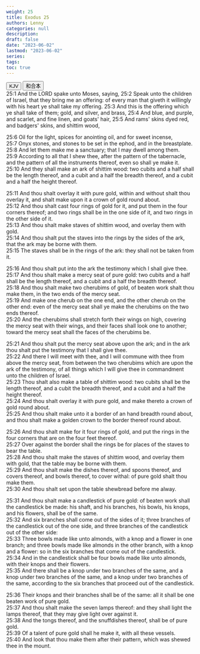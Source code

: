```yaml
---
weight: 25
title: Exodus 25
authors: Lenny
categories: null
description: 
draft: false
date: "2023-06-02"
lastmod: "2023-06-02"
series: 
tags: 
toc: true
---
```


<!--more-->

<!-- Tab links -->
<div class="tab">
  <button class="tablinks active" onclick="tablabel(event, 'english')">KJV</button>
  <button class="tablinks" onclick="tablabel(event, 'chinese')">和合本</button>
  
</div>

<!-- Tab content -->
<div id="english" class="tabcontent" style="display:block">
25:1 And the LORD spake unto Moses, saying,  
25:2 Speak unto the children of Israel, that they bring me an offering: of every man that giveth it willingly with his heart ye shall take my offering.  
25:3 And this is the offering which ye shall take of them; gold, and silver, and brass,  
25:4 And blue, and purple, and scarlet, and fine linen, and goats' hair,  
25:5 And rams' skins dyed red, and badgers' skins, and shittim wood,  

25:6 Oil for the light, spices for anointing oil, and for sweet incense,  
25:7 Onyx stones, and stones to be set in the ephod, and in the breastplate.  
25:8 And let them make me a sanctuary; that I may dwell among them.  
25:9 According to all that I shew thee, after the pattern of the tabernacle, and the pattern of all the instruments thereof, even so shall ye make it.  
25:10 And they shall make an ark of shittim wood: two cubits and a half shall be the length thereof, and a cubit and a half the breadth thereof, and a cubit and a half the height thereof.  

25:11 And thou shalt overlay it with pure gold, within and without shalt thou overlay it, and shalt make upon it a crown of gold round about.  
25:12 And thou shalt cast four rings of gold for it, and put them in the four corners thereof; and two rings shall be in the one side of it, and two rings in the other side of it.  
25:13 And thou shalt make staves of shittim wood, and overlay them with gold.  
25:14 And thou shalt put the staves into the rings by the sides of the ark, that the ark may be borne with them.  
25:15 The staves shall be in the rings of the ark: they shall not be taken from it.  

25:16 And thou shalt put into the ark the testimony which I shall give thee.  
25:17 And thou shalt make a mercy seat of pure gold: two cubits and a half shall be the length thereof, and a cubit and a half the breadth thereof.  
25:18 And thou shalt make two cherubims of gold, of beaten work shalt thou make them, in the two ends of the mercy seat.  
25:19 And make one cherub on the one end, and the other cherub on the other end: even of the mercy seat shall ye make the cherubims on the two ends thereof.  
25:20 And the cherubims shall stretch forth their wings on high, covering the mercy seat with their wings, and their faces shall look one to another; toward the mercy seat shall the faces of the cherubims be.  

25:21 And thou shalt put the mercy seat above upon the ark; and in the ark thou shalt put the testimony that I shall give thee.  
25:22 And there I will meet with thee, and I will commune with thee from above the mercy seat, from between the two cherubims which are upon the ark of the testimony, of all things which I will give thee in commandment unto the children of Israel.  
25:23 Thou shalt also make a table of shittim wood: two cubits shall be the length thereof, and a cubit the breadth thereof, and a cubit and a half the height thereof.  
25:24 And thou shalt overlay it with pure gold, and make thereto a crown of gold round about.  
25:25 And thou shalt make unto it a border of an hand breadth round about, and thou shalt make a golden crown to the border thereof round about.  

25:26 And thou shalt make for it four rings of gold, and put the rings in the four corners that are on the four feet thereof.  
25:27 Over against the border shall the rings be for places of the staves to bear the table.  
25:28 And thou shalt make the staves of shittim wood, and overlay them with gold, that the table may be borne with them.  
25:29 And thou shalt make the dishes thereof, and spoons thereof, and covers thereof, and bowls thereof, to cover withal: of pure gold shalt thou make them.  
25:30 And thou shalt set upon the table shewbread before me alway.  

25:31 And thou shalt make a candlestick of pure gold: of beaten work shall the candlestick be made: his shaft, and his branches, his bowls, his knops, and his flowers, shall be of the same.  
25:32 And six branches shall come out of the sides of it; three branches of the candlestick out of the one side, and three branches of the candlestick out of the other side:  
25:33 Three bowls made like unto almonds, with a knop and a flower in one branch; and three bowls made like almonds in the other branch, with a knop and a flower: so in the six branches that come out of the candlestick.  
25:34 And in the candlestick shall be four bowls made like unto almonds, with their knops and their flowers.  
25:35 And there shall be a knop under two branches of the same, and a knop under two branches of the same, and a knop under two branches of the same, according to the six branches that proceed out of the candlestick.  

25:36 Their knops and their branches shall be of the same: all it shall be one beaten work of pure gold.  
25:37 And thou shalt make the seven lamps thereof: and they shall light the lamps thereof, that they may give light over against it.  
25:38 And the tongs thereof, and the snuffdishes thereof, shall be of pure gold.  
25:39 Of a talent of pure gold shall he make it, with all these vessels.  
25:40 And look that thou make them after their pattern, which was shewed thee in the mount.  
</div>


<div id="chinese" class="tabcontent">

</div>


